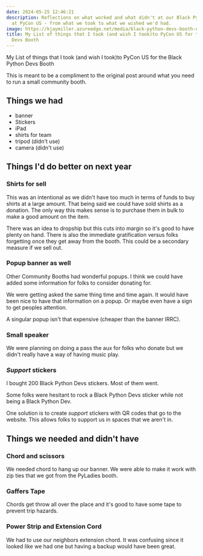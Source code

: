 ```yaml
---
date: 2024-05-25 12:46:21
description: Reflections on what worked and what didn't at our Black Python Devs Booth
  at PyCon US - from what we took to what we wished we'd had.
image: https://kjaymiller.azureedge.net/media/black-python-devs-booth-day-0.jpeg
title: My List of things that I took (and wish I took)to PyCon US for the Black Python
  Devs Booth
---
```


My List of things that I took (and wish I took)to PyCon US for the Black Python Devs Booth

This is meant to be a compliment to the original post around what you need to run a small community booth.

## Things we had

- banner
- Stickers
- iPad
- shirts for team
- tripod (didn't use)
- camera (didn't use)

## Things I'd do better on next year

### Shirts for sell

This was an intentional as we didn't have too much in terms of funds to buy shirts at a large amount. That being said we could have sold shirts as a donation. The only way this makes sense is to purchase them in bulk to make a good amount on the item.

There was an idea to dropship but this cuts into margin so it's good to have plenty on hand. There is also the immediate gratification versus folks forgetting once they get away from the booth. This could be a secondary measure if we sell out.

### Popup banner as well

Other Community Booths had wonderful popups. I think we could have added some information for folks to consider donating for.

We were getting asked the same thing time and time again. It would have been nice to have that information on a popup. Or maybe even have a sign to get peoples attention.

A singular popup isn't that expensive (cheaper than the banner IRRC).

### Small speaker

We were planning on doing a pass the aux for folks who donate but we didn't really have a way of having music play.

### _Support_ stickers

I bought 200 Black Python Devs stickers. Most of them went.

Some folks were hesitant to rock a Black Python Devs sticker while not being a Black Python Dev.

One solution is to create _support_ stickers with QR codes that go to the website. This allows folks to support us in spaces that we aren't in.

## Things we needed and didn't have

### Chord and scissors

We needed chord to hang up our banner. We were able to make it work with zip ties that we got from the PyLadies booth.

### Gaffers Tape

Chords get throw all over the place and it's good to have some tape to prevent trip hazards.

### Power Strip and Extension Cord

We had to use our neighbors extension chord. It was confusing since it looked like we had one but having a backup would have been great.
